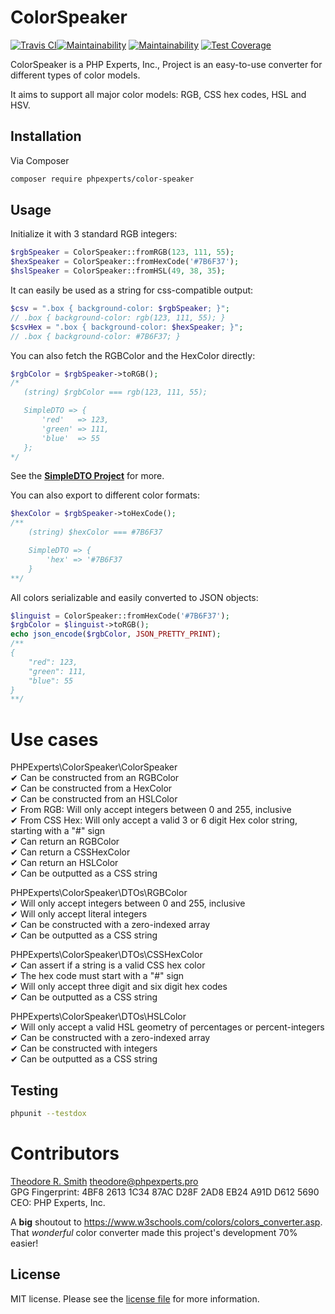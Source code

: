 # ColorSpeaker

[![Travis CI](https://travis-ci.com/phpexpertsinc/ColorSpeaker.svg?branch=master)](https://travis-ci.com/phpexpertsinc/ColorSpeaker)[![Maintainability](https://api.codeclimate.com/v1/badges/503cba0c53eb262c947a/maintainability)](https://codeclimate.com/github/phpexpertsinc/SimpleDTO/maintainability)
[![Maintainability](https://api.codeclimate.com/v1/badges/1dff9e08f54516c41e4d/maintainability)](https://codeclimate.com/github/phpexpertsinc/ColorSpeaker/maintainability)
[![Test Coverage](https://api.codeclimate.com/v1/badges/1dff9e08f54516c41e4d/test_coverage)](https://codeclimate.com/github/phpexpertsinc/ColorSpeaker/test_coverage)

ColorSpeaker is a PHP Experts, Inc., Project is an easy-to-use converter for different types of color models.

It aims to support all major color models: RGB, CSS hex codes, HSL and HSV.

## Installation

Via Composer

```bash
composer require phpexperts/color-speaker
```

## Usage

Initialize it with 3 standard RGB integers:
```php
$rgbSpeaker = ColorSpeaker::fromRGB(123, 111, 55);
$hexSpeaker = ColorSpeaker::fromHexCode('#7B6F37');
$hslSpeaker = ColorSpeaker::fromHSL(49, 38, 35);
```
It can easily be used as a string for css-compatible output:
```php
$csv = ".box { background-color: $rgbSpeaker; }";
// .box { background-color: rgb(123, 111, 55); }
$csvHex = ".box { background-color: $hexSpeaker; }";
// .box { background-color: #7B6F37; }
```
You can also fetch the RGBColor and the HexColor directly:
```php
$rgbColor = $rgbSpeaker->toRGB();
/*
   (string) $rgbColor === rgb(123, 111, 55);

   SimpleDTO => {
       'red'   => 123,
       'green' => 111,
       'blue'  => 55
   };
*/
```

See the [**SimpleDTO Project**](https://github.com/phpexpertsinc/simple-dto) for more.

You can also export to different color formats:
```php
$hexColor = $rgbSpeaker->toHexCode();
/**
    (string) $hexColor === #7B6F37

    SimpleDTO => {
        'hex' => '#7B6F37
    }
**/
```

All colors serializable and easily converted to JSON objects:

```php
$linguist = ColorSpeaker::fromHexCode('#7B6F37');
$rgbColor = $linguist->toRGB();
echo json_encode($rgbColor, JSON_PRETTY_PRINT);
/**
{
    "red": 123,
    "green": 111,
    "blue": 55
}
**/
```

# Use cases

PHPExperts\ColorSpeaker\ColorSpeaker  
 ✔ Can be constructed from an RGBColor  
 ✔ Can be constructed from a HexColor  
 ✔ Can be constructed from an HSLColor  
 ✔ From RGB: Will only accept integers between 0 and 255, inclusive  
 ✔ From CSS Hex: Will only accept a valid 3 or 6 digit Hex color string, 
   starting with a "#" sign  
 ✔ Can return an RGBColor  
 ✔ Can return a CSSHexColor  
 ✔ Can return an HSLColor  
 ✔ Can be outputted as a CSS string  

PHPExperts\ColorSpeaker\DTOs\RGBColor  
 ✔ Will only accept integers between 0 and 255, inclusive  
 ✔ Will only accept literal integers  
 ✔ Can be constructed with a zero-indexed array  
 ✔ Can be outputted as a CSS string  

PHPExperts\ColorSpeaker\DTOs\CSSHexColor  
 ✔ Can assert if a string is a valid CSS hex color  
 ✔ The hex code must start with a "#" sign  
 ✔ Will only accept three digit and six digit hex codes  
 ✔ Can be outputted as a CSS string  

PHPExperts\ColorSpeaker\DTOs\HSLColor  
 ✔ Will only accept a valid HSL geometry of percentages or percent-integers  
 ✔ Can be constructed with a zero-indexed array  
 ✔ Can be constructed with integers  
 ✔ Can be outputted as a CSS string  

## Testing

```bash
phpunit --testdox
```

# Contributors

[Theodore R. Smith](https://www.phpexperts.pro/]) <theodore@phpexperts.pro>  
GPG Fingerprint: 4BF8 2613 1C34 87AC D28F  2AD8 EB24 A91D D612 5690  
CEO: PHP Experts, Inc.

A **big** shoutout to https://www.w3schools.com/colors/colors_converter.asp.
That *wonderful* color converter made this project's development 70% easier!

## License

MIT license. Please see the [license file](LICENSE) for more information.
